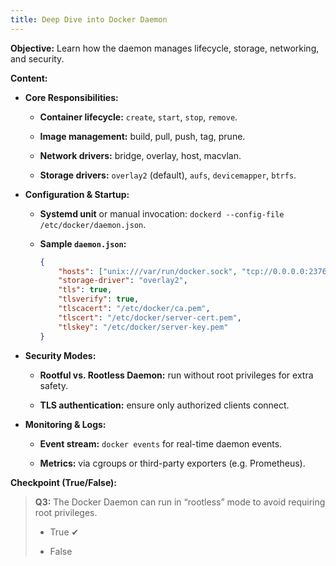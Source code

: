 ```yaml
---
title: Deep Dive into Docker Daemon
---
```


**Objective:** Learn how the daemon manages lifecycle, storage, networking, and security.

**Content:**

- **Core Responsibilities:**
    
    - **Container lifecycle:** `create`, `start`, `stop`, `remove`.
        
    - **Image management:** build, pull, push, tag, prune.
        
    - **Network drivers:** bridge, overlay, host, macvlan.
        
    - **Storage drivers:** `overlay2` (default), `aufs`, `devicemapper`, `btrfs`.
        
- **Configuration & Startup:**
    
    - **Systemd unit** or manual invocation: `dockerd --config-file /etc/docker/daemon.json`.
        
    - **Sample `daemon.json`:**
    
        ```json
        {   
            "hosts": ["unix:///var/run/docker.sock", "tcp://0.0.0.0:2376"], 
            "storage-driver": "overlay2",   
            "tls": true,   
            "tlsverify": true,   
            "tlscacert": "/etc/docker/ca.pem",   
            "tlscert": "/etc/docker/server-cert.pem",   
            "tlskey": "/etc/docker/server-key.pem" 
        }
        ```
        
- **Security Modes:**
    
    - **Rootful vs. Rootless Daemon:** run without root privileges for extra safety.
        
    - **TLS authentication:** ensure only authorized clients connect.
        
- **Monitoring & Logs:**
    
    - **Event stream:** `docker events` for real-time daemon events.
        
    - **Metrics:** via cgroups or third-party exporters (e.g. Prometheus).
        

**Checkpoint (True/False):**

> **Q3:** The Docker Daemon can run in “rootless” mode to avoid requiring root privileges.
> 
> - True ✔
>     
> - False
>